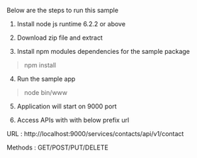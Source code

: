 Below are the steps to run this sample

1. Install node js runtime 6.2.2 or above

2. Download zip file and extract

3. Install npm modules dependencies for the sample package

>npm install

4. Run the sample app

> node bin/www

5. Application will start on 9000 port

6. Access APIs with with below prefix url

URL : http://localhost:9000/services/contacts/api/v1/contact

Methods : GET/POST/PUT/DELETE
